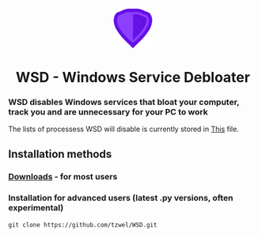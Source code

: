 <p align="center"> <img src="/images/logo.png" width="auto" height="80px" alt="WSD logo" /> </p>

<h1 align="center"> WSD - Windows Service Debloater </h1>

### WSD disables Windows services that bloat your computer, track you and are unnecessary for your PC to work
The lists of processess WSD will disable is currently stored in [This](https://github.com/tzwel/WSD/blob/main/src/WSDservices.py) file.

## Installation methods
### [Downloads](https://github.com/tzwel/WSD/releases) - for most users

### Installation for advanced users (latest .py versions, often experimental)
```shell
git clone https://github.com/tzwel/WSD.git
```
